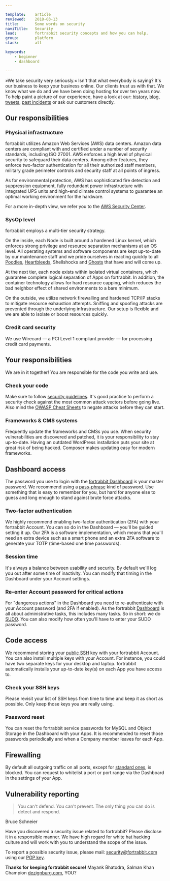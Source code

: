 ```yaml
---

template:    article
reviewed:    2018-03-13
title:       Some words on security
naviTitle:   Security
lead:        fortrabbit security concepts and how you can help.
group:       platform
stack:       all

keywords:
    - beginner
    - dashboard

---
```



»We take security very seriously.« Isn't that what everybody is saying? It's our business to keep your business online. Our clients trust us with that. We know what we do and we have been doing hosting for over ten years now. To help paint a picture of our experience, have a look at our: [history](http://www.fortrabbit.com/about), [blog](http://blog.fortrabbit.com/), [tweets](https://twitter.com/fortrabbit), [past incidents](http://status.fortrabbit.com) or ask our customers directly.

## Our responsibilities

### Physical infrastructure

fortrabbit utilizes Amazon Web Services (AWS) data centers. Amazon data centers are compliant with and certified under a number of security standards, including ISO 27001. AWS enforces a high level of physical security to safeguard their data centers. Among other features, they enforce two-factor authentication for all their authorized staff members, military grade perimeter controls and security staff at all points of ingress.

As for environmental protection, AWS has sophisticated fire detection and suppression equipment, fully redundant power infrastructure with integrated UPS units and high-end climate control systems to guarantee an optimal working environment for the hardware.

For a more in-depth view, we refer you to the [AWS Security Center](https://aws.amazon.com/security).

### SysOp level

fortrabbit employs a multi-tier security strategy.

On the inside, each Node is built around a hardened Linux kernel, which enforces strong privilege and resource separation mechanisms at an OS level. All operating systems and software components are kept up-to-date by our maintenance staff and we pride ourselves in reacting quickly to all [Poodles](http://blog.fortrabbit.com/ssl-v3-disabled-poodle-vulnerability/), [Heartbleeds](http://blog.fortrabbit.com/heartbleed-openssl-vulnerability/), Shellshocks and [Ghosts](https://twitter.com/fortrabbit/status/560478509475577856) that have and will come up.


At the next tier, each node exists within isolated virtual containers, which guarantee complete logical separation of Apps on fortrabbit. In addition, the container technology allows for hard resource capping, which reduces the bad neighbor effect of shared environments to a bare minimum.

On the outside, we utilize network firewalling and hardened TCP/IP stacks to mitigate resource exhaustion attempts. Sniffing and spoofing attacks are prevented through the underlying infrastructure. Our setup is flexible and we are able to isolate or boost resources quickly.

### Credit card security

We use Wirecard — a PCI Level 1 compliant provider — for processing credit card payments.

## Your responsibilities

We are in it together! You are responsible for the code you write and use.

### Check your code

Make sure to follow [security guidelines](http://www.phptherightway.com/#security). It's good practice to perform a security check against the most common attack vectors before going live. Also mind the [OWASP Cheat Sheets](https://www.owasp.org/index.php/OWASP_Cheat_Sheet_Series) to negate attacks before they can start.

### Frameworks & CMS systems

Frequently update the frameworks and CMSs you use. When security vulnerabilities are discovered and patched, it is your responsibility to stay up-to-date. Having an outdated WordPress installation puts your site at great risk of being hacked. Composer makes updating easy for modern frameworks.

## Dashboard access

The password you use to login with the [fortrabbit Dashboard](https://dashboard.fortrabbit.com) is your master password. We recommend using a [pass-phrase](http://xkcd.com/936/) kind of password. Use something that is easy to remember for you, but hard for anyone else to guess and long enough to stand against brute force attacks.

### Two-factor authentication

We highly recommend enabling two-factor authentication (2FA) with your fortrabbit Account. You can so do in the Dashboard — you'll be guided setting it up. Our 2FA is a software implementation, which means that you'll need an extra device such as a smart phone and an extra 2FA software to generate your TOTP (time-based one time passwords).

### Session time

It's always a balance between usability and security. By default we'll log you out after some time of inactivity. You can modify that timing in the Dashboard under your Account settings.

### Re-enter Account password for critical actions

For "dangerous actions" in the Dashboard you need to re-authenticate with your Account password (and 2FA if enabled). As the fortrabbit [Dashboard](dashboard) is all about administrative tasks, this includes many tasks. So in short: we do [SUDO](http://en.wikipedia.org/wiki/Sudo). You can also modify how often you'll have to enter your SUDO password.

## Code access

We recommend storing your [public SSH](/ssh-keys) key with your fortrabbit Account. You can also install multiple keys with your Account. For instance, you could have two separate keys for your desktop and laptop. fortrabbit automatically installs your up-to-date key(s) on each App you have access to.

### Check your SSH keys

Please revisit your list of SSH keys from time to time and keep it as short as possible. Only keep those keys you are really using.

### Password reset

You can reset the fortrabbit service passwords for MySQL and Object Storage in the Dashboard with your Apps. It is recommended to reset those passwords periodically and when a Company member leaves for each App.

## Firewalling

By default all outgoing traffic on all ports, except for [standard ones](https://www.fortrabbit.com/specs#firewall), is blocked. You can request to whitelist a port or port range via the Dashboard in the settings of your App.

## Vulnerability reporting

> You can't defend. You can't prevent. The only thing you can do is detect and respond.

Bruce Schneier

Have you discovered a security issue related to fortrabbit? Please disclose it in a responsible manner. We have high regard for white hat hacking culture and will work with you to understand the scope of the issue.

To report a possible security issue, please mail: [security@fortrabbit.com](mailto:security@fortrabbit.com) using our [PGP key](/fortrabbit.pgp.asc).

**Thanks for keeping fortrabbit secure!**  Mayank Bhatodra, Salman Khan Champion [dezignburg.com](http://www.dezignburg.com), YOU?
